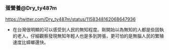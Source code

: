 ### 蛋營養@Dry_ty487m
https://twitter.com/Dry_ty487m/status/1158348162068647936
- 在台灣很明顯的可以感受到人民的無知程度。剛開始以為無知的人都是些固執的老人，仔細觀察發現無知年輕人也是多到誇張，更可怕的是無腦人民的繁殖速度比蟑螂還快。
